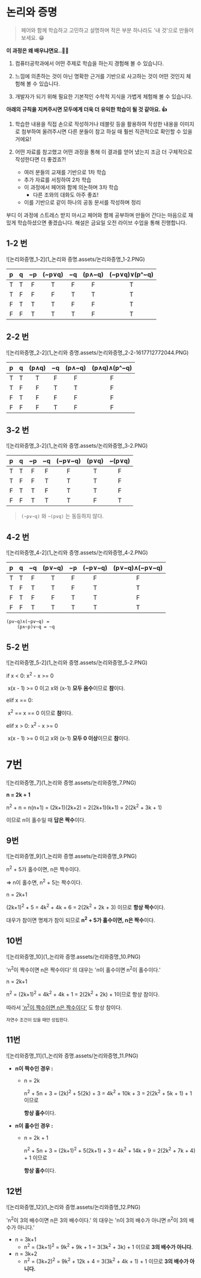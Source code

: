 # 논리와 증명

> 페어와 함께 학습하고 고민하고 설명하며 작은 부분 하나라도 '내 것'으로 만들어보세요. 😁



**이 과정은 왜 배우냐면요..🐱‍🏍**

1. 컴퓨터공학과에서 어떤 주제로 학습을 하는지 경험해 볼 수 있습니다.
2. 느낌에 의존하는 것이 아닌 명확한 근거를 기반으로 사고하는 것이 어떤 것인지 체험해 볼 수 있습니다.

3. 개발자가 되기 위해 필요한 기본적인 수학적 지식을 가볍게 체험해 볼 수 있습니다.



**아래의 규칙을 지켜주시면 모두에게 더욱 더 유익한 학습이 될 것 같아요. 👍**

1. 학습한 내용을 직접 손으로 작성하거나 테블릿 등을 활용하여 작성한 내용을 이미지로 첨부하여 올려주시면 다른 분들이 참고 하실 때 훨씬 직관적으로 확인할 수 있을거에요!

2. 어떤 자료를 참고했고 어떤 과정을 통해 이 결과를 얻어 냈는지 조금 더 구체적으로 작성한다면 더 좋겠죠?!
   - 여러 분들의 교재를 기반으로 1차 학습
   - 추가 자료를 서칭하여 2차 학습
   - 이 과정에서 페어와 함께 의논하며 3차 학습 
     - 다른 조와의 대화도 아주 좋죠!
   - 이를 기반으로 같이 하나의 공동 문서를 작성하며 정리 



부디 이 과정에 스트레스 받지 마시고 페어와 함께 공부하며 만들어 간다는 마음으로 재밌게 학습하셨으면 좋겠습니다.  해설은 금요일 오전 라이브 수업을 통해 진행합니다.





## 1-2 번

![논리와증명_1-2](1_논리와 증명.assets/논리와증명_1-2.PNG)

|  p   |  q   |  ~p  | (~p∨q) |  ~q  | (p∧~q) | (~p∨q)∨(p^~q) |
| :--: | :--: | :--: | :----: | :--: | :----: | :-----------: |
|  T   |  T   |  F   |   T    |  F   |   F    |       T       |
|  T   |  F   |  F   |   F    |  T   |   T    |       T       |
|  F   |  T   |  T   |   T    |  F   |   F    |       T       |
|  F   |  F   |  T   |   T    |  T   |   F    |       T       |



## 2-2 번  

![논리와증명_2-2](1_논리와 증명.assets/논리와증명_2-2-1617712772044.PNG)

|  p   |  q   | (p∧q) |  ~q  | (p∧~q) | (p∧q)∧(p^~q) |
| :--: | :--: | :---: | :--: | :----: | :----------: |
|  T   |  T   |   T   |  F   |   F    |      F       |
|  T   |  F   |   F   |  T   |   T    |      F       |
|  F   |  T   |   F   |  F   |   F    |      F       |
|  F   |  F   |   F   |  T   |   F    |      F       |



## 3-2 번

![논리와증명_3-2](1_논리와 증명.assets/논리와증명_3-2.PNG)

|  p   |  q   |  ~p  |  ~q  | (~p∨~q) | (p∨q) | ~(p∨q) |
| :--: | :--: | :--: | :--: | :-----: | :---: | :----: |
|  T   |  T   |  F   |  F   |    F    |   T   |   F    |
|  T   |  F   |  F   |  T   |    T    |   T   |   F    |
|  F   |  T   |  T   |  F   |    T    |   T   |   F    |
|  F   |  F   |  T   |  T   |    T    |   F   |   T    |

> `(~p∨~q)` 와   `~(p∨q)` 는 동등하지 않다.



## 4-2 번

![논리와증명_4-2](1_논리와 증명.assets/논리와증명_4-2.PNG)

|  p   |  q   |  ~q  | (p∨~q) |  ~p  | (~p∨~q) | (p∨~q)∧(~p∨~q) |
| :--: | :--: | :--: | :----: | :--: | :-----: | :------------: |
|  T   |  T   |  F   |   T    |  F   |    F    |       F        |
|  T   |  F   |  T   |   T    |  F   |    T    |       T        |
|  F   |  T   |  F   |   F    |  T   |    T    |       F        |
|  F   |  F   |  T   |   T    |  T   |    T    |       T        |



```text
(p∨~q)∧(~p∨~q) =
	(p∧~p)∨~q = ~q
```



## 5-2 번

![논리와증명_5-2](1_논리와 증명.assets/논리와증명_5-2.PNG)

if x < 0:
	x<sup>2</sup> - x >= 0

​	x(x - 1) >= 0 이고 x와 (x-1) **모두 음수**이므로 **참**이다.

elif x == 0:

​	x<sup>2</sup> == x == 0 이므로 **참**이다.

elif x > 0:
	x<sup>2</sup> - x >= 0

​	x(x - 1) >= 0 이고 x와 (x-1) **모두 0 이상**이므로 **참**이다.



# 7번

![논리와증명_7](1_논리와 증명.assets/논리와증명_7.PNG)

**n = 2k + 1**

n<sup>2</sup> + n = n(n+1) = (2k+1)(2k+2) = 2(2k+1)(k+1) = 2(2k<sup>2</sup> + 3k + 1)

이므로 n이 홀수일 때 **답은 짝수**이다.



## 9번

![논리와증명_9](1_논리와 증명.assets/논리와증명_9.PNG)

n<sup>2</sup> + 5가 홀수이면, n은 짝수이다.

=> n이 홀수면, n<sup>2</sup> + 5는 짝수이다.

n = 2k+1

(2k+1)<sup>2</sup> + 5 = 4k<sup>2</sup> + 4k + 6 = 2(2k<sup>2</sup> + 2k + 3) 이므로 **항상 짝수**이다.

대우가 참이면 명제가 참이 되므로 **n<sup>2</sup> + 5가 홀수이면, n은 짝수**이다.



## 10번

![논리와증명_10](1_논리와 증명.assets/논리와증명_10.PNG)

'n<sup>2</sup>이 짝수이면 n은 짝수이다' 의 대우는 'n이 홀수이면 n<sup>2</sup>이 홀수이다.'

n = 2k+1

n<sup>2</sup> = (2k+1)<sup>2</sup> = 4k<sup>2</sup> + 4k + 1 = 2(2k<sup>2</sup> + 2k) + 1이므로 항상 참이다.

따라서 <u>'n<sup>2</sup>이 짝수이면 n은 짝수이다'</u> 도 항상 참이다.

<sub>자연수 조건이 있을 때만 성립한다.</sub>



## 11번

![논리와증명_11](1_논리와 증명.assets/논리와증명_11.PNG)

* **n이 짝수인 경우 :**

  * n = 2k

    n<sup>2</sup> + 5n + 3 = (2k)<sup>2</sup> + 5(2k) + 3 = 4k<sup>2</sup> + 10k + 3 = 2(2k<sup>2</sup> + 5k + 1) + 1 이므로

    **항상 홀수**이다.

* **n이 홀수인 경우 :**

  * n = 2k + 1

    n<sup>2</sup> + 5n + 3 = (2k+1)<sup>2</sup> + 5(2k+1) + 3 = 4k<sup>2</sup> + 14k + 9 = 2(2k<sup>2</sup> + 7k + 4) + 1 이므로

    **항상 홀수**이다. 



## 12번

![논리와증명_12](1_논리와 증명.assets/논리와증명_12.PNG)

'n<sup>2</sup>이 3의 배수이면 n은 3의 배수이다.' 의 대우는 'n이 3의 배수가 아니면 n<sup>2</sup>이 3의 배수가 아니다.'

* n = 3k+1
  * n<sup>2</sup> = (3k+1)<sup>2</sup> = 9k<sup>2</sup> + 9k + 1 = 3(3k<sup>2</sup> + 3k) + 1 이므로 **3의 배수가 아니다**.
* n = 3k+2
  * n<sup>2</sup> = (3k+2)<sup>2</sup> = 9k<sup>2</sup> + 12k + 4 = 3(3k<sup>2</sup> + 4k + 1)  + 1 이므로 **3의 배수가 아니다.**